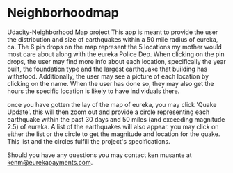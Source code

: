 # Neighborhoodmap
Udacity-Neighborhood Map project
This app is meant to provide the user the distribution and size of earthquakes within a 50 mile radius of eureka, ca.
The 6 pin drops on the map represent the 5 locations my mother would most care about along with the eureka Police Dep.
When clicking on the pin drops, the user may find more info about each location, specifically the year built, the foundation type and the largest earthquake that building has withstood.
Additionally, the user may see a picture of each location by clicking on the name.  When the user has done so, they may also get the hours the specific location is likely to have individuals there.

once you have gotten the lay of the map of eureka, you may click 'Quake Update'.  this will then zoom out and provide a circle representing each earthquake within  the past 30 days and 50 miles (and exceeding magnitude 2.5) of eureka.  A list of the earthquakes will also appear.  you may click on either the list or the circle to get the magnitude and location for the quake.  This list and the circles fulfill the project's specifications.  

Should you have any questions you may contact ken musante at kenm@eurekapayments.com.  

